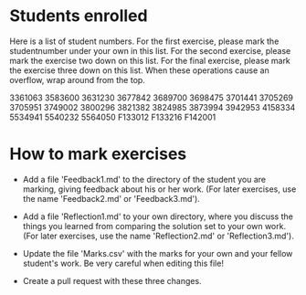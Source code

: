 
# Students enrolled

Here is a list of student numbers.  For the first exercise, please
mark the studentnumber under your own in this list. For the second
exercise, please mark the exercise two down on this list. For the
final exercise, please mark the exercise three down on this list. When
these operations cause an overflow, wrap around from the top.

3361063
3583600
3631230
3677842
3689700
3698475
3701441
3705269
3705951
3749002
3800296
3821382
3824985
3873994
3942953
4158334
5534941
5540232
5564050
F133012
F133216
F142001


# How to mark exercises

* Add a file 'Feedback1.md' to the directory of the student you are
  marking, giving feedback about his or her work. (For later
  exercises, use the name 'Feedback2.md' or 'Feedback3.md').

* Add a file 'Reflection1.md' to your own directory, where you discuss
  the things you learned from comparing the solution set to your own
  work. (For later exercises, use the name 'Reflection2.md' or
  'Reflection3.md').

* Update the file 'Marks.csv' with the marks for your own and your
  fellow student's work. Be very careful when editing this file!

* Create a pull request with these three changes.
